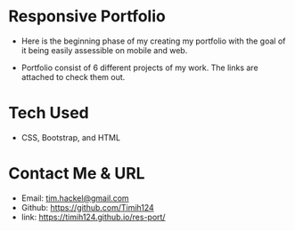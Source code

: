 # Responsive Portfolio 

- Here is the beginning phase of my creating my portfolio with the goal of it being easily assessible on mobile and web.

- Portfolio consist of 6 different projects of my work. The links are attached to check them out.

 # Tech Used

- CSS, Bootstrap, and HTML


# Contact Me & URL
- Email: tim.hackel@gmail.com
- Github: https://github.com/Timih124
- link: https://timih124.github.io/res-port/